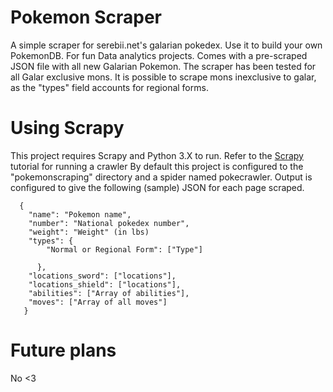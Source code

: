 # Pokemon Scraper
A simple scraper for serebii.net's galarian pokedex. Use it to build your own PokemonDB.
For fun Data analytics projects.
Comes with a pre-scraped JSON file with all new Galarian Pokemon. The scraper has been tested
for all Galar exclusive mons. It is possible to scrape mons inexclusive to galar, as the "types" field accounts for regional forms. 

# Using Scrapy
This project requires Scrapy and Python 3.X to run.
Refer to the [Scrapy](https://docs.scrapy.org/en/latest/intro/tutorial.html) tutorial for running a crawler
By default this project is configured to the "pokemonscraping" directory and a spider named pokecrawler.
Output is configured to give the following (sample) JSON for each page scraped.

```
  {
    "name": "Pokemon name",
    "number": "National pokedex number",
    "weight": "Weight" (in lbs)
    "types": {
        "Normal or Regional Form": ["Type"]

      },
    "locations_sword": ["locations"],
    "locations_shield": ["locations"],
    "abilities": ["Array of abilities"],
    "moves": ["Array of all moves"]
   }
```
# Future plans
No <3